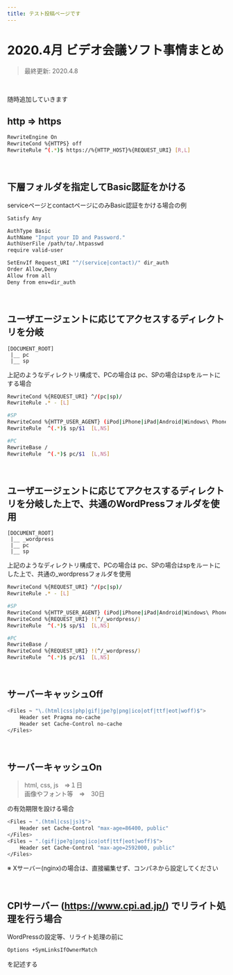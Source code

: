 ```yaml
---
title: テスト投稿ページです
---
```

# 2020.4月 ビデオ会議ソフト事情まとめ

> 最終更新: 2020.4.8

<br>

随時追加していきます

## http ⇒ https

```bash
RewriteEngine On
RewriteCond %{HTTPS} off
RewriteRule ^(.*)$ https://%{HTTP_HOST}%{REQUEST_URI} [R,L] 
```

<br>


## 下層フォルダを指定してBasic認証をかける
serviceページとcontactページにのみBasic認証をかける場合の例

```bash
Satisfy Any

AuthType Basic
AuthName "Input your ID and Password."
AuthUserFile /path/to/.htpasswd
require valid-user

SetEnvIf Request_URI "^/(service|contact)/" dir_auth
Order Allow,Deny
Allow from all
Deny from env=dir_auth
```

<br>

## ユーザエージェントに応じてアクセスするディレクトリを分岐

```
[DOCUMENT_ROOT]
 |__ pc
 |__ sp
```
上記のようなディレクトリ構成で、PCの場合は pc、SPの場合はspをルートにする場合

```bash
RewriteCond %{REQUEST_URI} ^/(pc|sp)/
RewriteRule .* - [L]

#SP
RewriteCond %{HTTP_USER_AGENT} (iPod|iPhone|iPad|Android|Windows\ Phone)
RewriteRule  ^(.*)$ sp/$1  [L,NS]

#PC
RewriteBase /
RewriteRule  ^(.*)$ pc/$1  [L,NS]
```

<br>

## ユーザエージェントに応じてアクセスするディレクトリを分岐した上で、共通のWordPressフォルダを使用

```
[DOCUMENT_ROOT]
 |__ _wordpress
 |__ pc
 |__ sp
```
上記のようなディレクトリ構成で、PCの場合は pc、SPの場合はspをルートにした上で、共通の_wordpressフォルダを使用

```bash
RewriteCond %{REQUEST_URI} ^/(pc|sp)/
RewriteRule .* - [L]

#SP
RewriteCond %{HTTP_USER_AGENT} (iPod|iPhone|iPad|Android|Windows\ Phone)
RewriteCond %{REQUEST_URI} !(^/_wordpress/)
RewriteRule  ^(.*)$ sp/$1  [L,NS]

#PC
RewriteBase /
RewriteCond %{REQUEST_URI} !(^/_wordpress/)
RewriteRule  ^(.*)$ pc/$1  [L,NS]
```

<br>

## サーバーキャッシュOff
```bash
<Files ~ "\.(html|css|php|gif|jpe?g|png|ico|otf|ttf|eot|woff)$">
    Header set Pragma no-cache
    Header set Cache-Control no-cache
</Files>
```

<br>


## サーバーキャッシュOn
> html, css, js　⇒１日  
> 画像やフォント等　⇒　30日  

の有効期限を設ける場合
```bash
<Files ~ ".(html|css|js)$">
	Header set Cache-Control "max-age=86400, public"
</Files>
<Files ~ ".(gif|jpe?g|png|ico|otf|ttf|eot|woff)$">
	Header set Cache-Control "max-age=2592000, public"
</Files>
```

※ Xサーバー(nginx)の場合は、直接編集せず、コンパネから設定してください

<br>

## CPIサーバー (https://www.cpi.ad.jp/) でリライト処理を行う場合

WordPressの設定等、リライト処理の前に
```bash
Options +SymLinksIfOwnerMatch
```
を記述する
